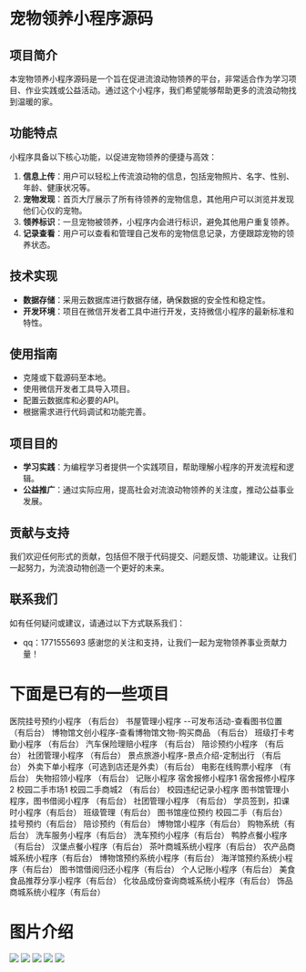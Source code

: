 # 宠物领养小程序源码
## 项目简介
本宠物领养小程序源码是一个旨在促进流浪动物领养的平台，非常适合作为学习项目、作业实践或公益活动。通过这个小程序，我们希望能够帮助更多的流浪动物找到温暖的家。
## 功能特点
小程序具备以下核心功能，以促进宠物领养的便捷与高效：
1. **信息上传**：用户可以轻松上传流浪动物的信息，包括宠物照片、名字、性别、年龄、健康状况等。
2. **宠物发现**：首页大厅展示了所有待领养的宠物信息，其他用户可以浏览并发现他们心仪的宠物。
3. **领养标识**：一旦宠物被领养，小程序内会进行标识，避免其他用户重复领养。
4. **记录查看**：用户可以查看和管理自己发布的宠物信息记录，方便跟踪宠物的领养状态。
## 技术实现
- **数据存储**：采用云数据库进行数据存储，确保数据的安全性和稳定性。
- **开发环境**：项目在微信开发者工具中进行开发，支持微信小程序的最新标准和特性。
## 使用指南
- 克隆或下载源码至本地。
- 使用微信开发者工具导入项目。
- 配置云数据库和必要的API。
- 根据需求进行代码调试和功能完善。
## 项目目的
- **学习实践**：为编程学习者提供一个实践项目，帮助理解小程序的开发流程和逻辑。
- **公益推广**：通过实际应用，提高社会对流浪动物领养的关注度，推动公益事业发展。
## 贡献与支持
我们欢迎任何形式的贡献，包括但不限于代码提交、问题反馈、功能建议。让我们一起努力，为流浪动物创造一个更好的未来。
## 联系我们
如有任何疑问或建议，请通过以下方式联系我们：
- qq：1771555693
感谢您的关注和支持，让我们一起为宠物领养事业贡献力量！

# 下面是已有的一些项目

医院挂号预约小程序 （有后台）
书屋管理小程序 --可发布活动-查看图书位置 （有后台）
博物馆文创小程序-查看博物馆文物-购买商品 （有后台）
班级打卡考勤小程序 （有后台）
汽车保险理赔小程序 （有后台）
陪诊预约小程序 （有后台）
社团管理小程序 （有后台）
景点旅游小程序-景点介绍-定制出行 （有后台）
外卖下单小程序（可选到店还是外卖）（有后台）
电影在线购票小程序 （有后台）
失物招领小程序 （有后台）
记账小程序
宿舍报修小程序1
宿舍报修小程序2
 校园二手市场1
校园二手商城2 （有后台）
校园违纪记录小程序
图书馆管理小程序，图书借阅小程序 （有后台）
社团管理小程序 （有后台）
学员签到，扣课时小程序（有后台）
班级管理（有后台）
图书馆座位预约
校园二手（有后台）
挂号预约（有后台）
陪诊预约（有后台）
博物馆小程序（有后台）
购物系统（有后台）
洗车服务小程序（有后台）
洗车预约小程序（有后台）
鸭脖点餐小程序（有后台）
汉堡点餐小程序（有后台）
茶叶商城系统小程序（有后台）
农产品商城系统小程序（有后台）
博物馆预约系统小程序（有后台）
海洋馆预约系统小程序（有后台）
图书馆借阅归还小程序（有后台）
个人记账小程序（有后台）
美食食品推荐分享小程序（有后台）
化妆品成份查询商城系统小程序（有后台）
饰品商城系统小程序（有后台）

# 图片介绍
![](https://gitee.com/finnianX/mypicture/raw/master/202412112052329.png)
![](https://gitee.com/finnianX/mypicture/raw/master/202412112052324.png)
![](https://gitee.com/finnianX/mypicture/raw/master/202412112052328.png)
![](https://gitee.com/finnianX/mypicture/raw/master/202412112052327.png)
![](https://gitee.com/finnianX/mypicture/raw/master/202412112052326.png)
